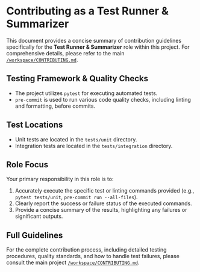 # Contributing as a Test Runner & Summarizer

This document provides a concise summary of contribution guidelines specifically for the **Test Runner & Summarizer** role within this project. For comprehensive details, please refer to the main [`/workspace/CONTRIBUTING.md`](/workspace/CONTRIBUTING.md).

## Testing Framework & Quality Checks

*   The project utilizes `pytest` for executing automated tests.
*   `pre-commit` is used to run various code quality checks, including linting and formatting, before commits.

## Test Locations

*   Unit tests are located in the `tests/unit` directory.
*   Integration tests are located in the `tests/integration` directory.

## Role Focus

Your primary responsibility in this role is to:

1.  Accurately execute the specific test or linting commands provided (e.g., `pytest tests/unit`, `pre-commit run --all-files`).
2.  Clearly report the success or failure status of the executed commands.
3.  Provide a concise summary of the results, highlighting any failures or significant outputs.

## Full Guidelines

For the complete contribution process, including detailed testing procedures, quality standards, and how to handle test failures, please consult the main project [`/workspace/CONTRIBUTING.md`](/workspace/CONTRIBUTING.md).